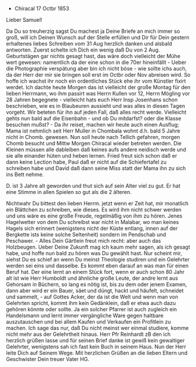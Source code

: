 + Chiracal 17 Octbr 1853

Lieber Samuel!

Da Du so treuherzig sagst Du machest ja Deine Briefe an mich immer so groß, will ich Deinen Wunsch auf der Stelle erfüllen und Dir für Dein gestern erhaltenes liebes Schreiben vom 31 Aug herzlich danken und alsbald antworten. Zuerst schelte ich Dich ein wenig daß Du von 2 Aug. Geburtstägen gar nichts gesagt hast, das wäre doch vielleicht der Mühe wert gewesen: namentlich da der eine schon in die 70er hineinfällt - Ueber die Photographie verspätung aber bin ich nicht böse - wie sollte ichs auch, da der Herr der mir sie bringen soll erst im Octbr oder Nov abreisen wird. So hoffe ich wachst ihr noch ein ordentliches Stück ehe ihr vom Künstler fixirt werdet. 
Ich dachte heute Morgen das ist vielleicht der große Montag für den lieben Herrmann, wo ihm passirt was Herrn Kullen vor 12, Herrn Mögling vor 28 Jahren begegnete - vielleicht hats euch Herr Insp Josenhans schon beschrieben, wie es in Blaubeuren aussieht und was alles in diesen Tagen vorgeht. Wir beteten für ihn auf jeden Fall, daß alles recht werde. Vielleicht gehts nun bald auf die Eisenbahn - und ob Du mitdarfst? oder die Klasse besuchen mußst? - Da ihr reiset, machen wir heute auch einen Ausflug; Mama ist nehmlich seit Herr Muller in Chombala wohnt d.h. bald 5 Jahre nicht in Chomb. gewesen. Nun soll heute nach Tellich gefahren, morgen Chomb besucht und Mittw Morgen Chiracal wieder betreten werden. Die Kleinen müssen alle dableiben daß keines aufs andere neidisch werde und sie alle einander hüten und heben lernen. Fried freut sich schon daß er dann keine Lection habe, Paul daß er nicht auf die Schiefertafel zu schreiben habe und David daß dann seine Miss statt der Mama ihn zu sich ins Bett nehme.

D. ist 3 Jahre alt geworden und thut sich auf sein Alter viel zu gut. Er hat eine Stimme in allen Spielen so gut als die 2 älteren.

Nichtwahr Du bittest den lieben Herrm. jetzt wenn er Zeit hat, mir monatlich ein Blättchen zu schreiben, wie dieses. Es wird ihm nicht schwer werden und uns wäre es eine große Freude, regelmäßig von ihm zu hören. 
Jenes Hagelwetter von dem Du schreibst war nicht in Malabar, wo man keines Hagels sich erinnert (wenigstens nicht der Küste entlang, innen auf der Bergkette ists keine solche Seltenheit) sondern im Pendschab und Peschawer. - Alles Dein Gärtlein freut mich recht: aber auch das Holzbeugen. Ueber Deine Zukunft mag ich kaum mehr sagen, als ich gesagt habe, und hoffe nun bald zu hören was Du gewählt hast. Nur scheint mir, siehst Du es schief an wenn Du meinst Theologie studiren und ein Gelehrter werden sei eins und dasselbe. Es kommt eben darauf an was man für einen Beruf hat. Der eine lernt an einem Stück fort, wenn er auch schon 80 Jahr alt ist wie Herr Humboldt und ähnliche große Leute, der andre lernt aus Gehorsam in Büchern, so lang es nötig ist, bis zu dem oder jenem Examen, dann aber wird er ein Bauer, säet und düngt, hackt und häufelt, schneidet und sammelt, - auf Gottes Acker, der da ist die Welt und wenn man von Gelehrten spricht, kommt ihm kein Gedänklein, daß er etwa auch dazu gehören könnte oder sollte. Ja ein solcher Pfarrer ist auch zugleich ein Handelsmann und lernt immer vergängliche Ware gegen haltbare auszutauschen und bei allem Kaufen und Verkaufen ein Profitlein zu machen. Ich sage das nur, daß Du nicht meinst wer einmal studiere, komme nicht mehr aus der Gelehrtheit hinaus. Herr Pfr Reinhardt zB den ich herzlich grüßen lasse und für seinen Brief danke ist gewiß kein gewaltiger Gelehrter, wenigstens sah ich fast kein Buch in seinem Haus. Nun der Herr leite Dich auf Seinem Wege. Mit herzlichen Grüßen an die lieben Eltern und Geschwister
 Dein treuer Vater
 HG.


